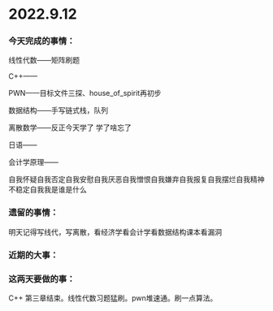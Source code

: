 # 2022.9.12

### 今天完成的事情：

线性代数——矩阵刷题

C++——

PWN——目标文件三探、house_of_spirit再初步

数据结构——手写链式栈，队列

离散数学——反正今天学了 学了啥忘了

日语——

会计学原理——

自我怀疑自我否定自我安慰自我厌恶自我憎恨自我嫌弃自我报复自我摆烂自我精神不稳定自我我是谁是什么

### 遗留的事情：

明天记得写线代，写离散，看经济学看会计学看数据结构课本看漏洞

### 近期的大事：

### 这两天要做的事：

C++ 第三章结束。线性代数习题猛刷。pwn堆速通。刷一点算法。

